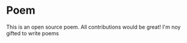 # Poem
This is an open source poem. All contributions would be great!
I'm noy gifted to write poems
